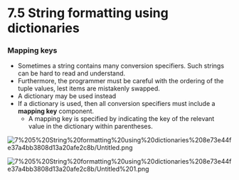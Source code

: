# 7.5 String formatting using dictionaries

### Mapping keys

- Sometimes a string contains many conversion specifiers. Such strings can be hard to read and understand.
- Furthermore, the programmer must be careful with the ordering of the tuple values, lest items are mistakenly swapped.
- A dictionary may be used instead
- If a dictionary is used, then all conversion specifiers must include a **mapping key** component.
    - A mapping key is specified by indicating the key of the relevant value in the dictionary within parentheses.

![7%205%20String%20formatting%20using%20dictionaries%208e73e44fe37a4bb3808d13a20afe2c8b/Untitled.png](7.5.1.png)

![7%205%20String%20formatting%20using%20dictionaries%208e73e44fe37a4bb3808d13a20afe2c8b/Untitled%201.png](7.5.2.png)